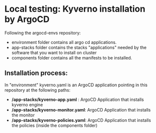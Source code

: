 # Local testing: Kyverno installation by ArgoCD

Following the argocd-envs repository:
- environment folder contains all argo cd applications.
- app-stacks folder contains the stacks "applications" needed by the software that you want to install on cluster
- components folder contains all the manifests to be installed.

## Installation process:

In "environment" kyverno.yaml is an ArgoCD application pointing in this repository at the following paths:

- **/app-stacks/kyverno-app.yaml** : ArgoCD Application that installs kyverno engine
- **/app-stacks/kyverno-monitor.yaml**: ArgoCD Application that installs the monitor
- **/app-stacks/kyverno-policies.yaml**: ArgoCD Application that installs the policies (inside the components folder)
